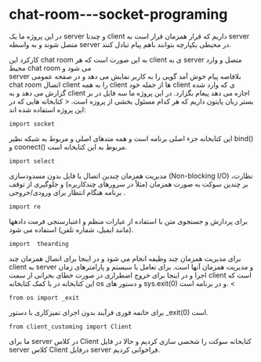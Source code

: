 # chat-room---socket-programing
در این پروژه ما یک server و چندتا client  داریم که قرار همزمان قرار است به server متصل شوند و به واسطه server در  محیطی یکپارچه بتوانند باهم پیام تبادل کنند. 
                                                                                                                                                          
کارکرد این chat room به این صورت است که هر client ی به server متصل و وارد محیط chat room می شود و          
 server بلافاصه پیام خوش آمد گویی را به کاربر نمایش می دهد و در صفحه عمومی chat room اتصال client را به همه client ها از جمله خود client ی که وارد شده گزارش می دهد و به client  اجازه می دهد پیغام بگزارد. 
در این پروژه ما سه فایل در بر بستر زبان پایتون داریم که هر کدام مسئول بخشی از پروزه است. <
کتابخانه هایی که در این پروژه استفاده شده اند: 
```
import socket
```
این کتابخانه جزء اصلی برنامه است و همه متدهای اصلی و مربوط به شبکه نظیر bind() و coonect() مربوط به این کتابخانه است.
```
import select
```
مدیریت همزمان چندین اتصال یا فایل بدون مسدودسازی (Non-blocking I/O) ،نظارت بر چندین سوکت به صورت همزمان (مثلاً در سرورهای چندکاربره) و جلوگیری از توقف برنامه هنگام انتظار برای ورودی/خروجی . 
```
import re
```
برای پردازش و جستجوی متن با استفاده از عبارات منظم و اعتبارسنجی فرمت دادهها (مانند ایمیل، شماره تلفن) استفاده می شود.
```
import  thearding 
```
برای مدیریت همزمان چند وظیفه انجام می شود و در اینجا برای اتصال همزمان چند client به server و مدیریت همزمان آنها است.
برای تعامل با سیستم و پارامترهای زمان اجرا و در اینجا برای خروج اضطراری در صورت خطای بحرانی از سمت client است که این کتابخانه در با کمک کتابخانه os و دستور های sys.exit(0) و  در برنامه است. <
```
from os import _exit
```
برای خاتمه فوری فرآیند بدون اجرای تمیزکاری با دستور _exit(0) است.
```
from client_customing import Client
```
ما برای server در کلاس Client کتابخانه سوکت را شخصی سازی کردیم و حالا در فایل server کلاس Client درفایل server فراخوانی کردیم.
##











